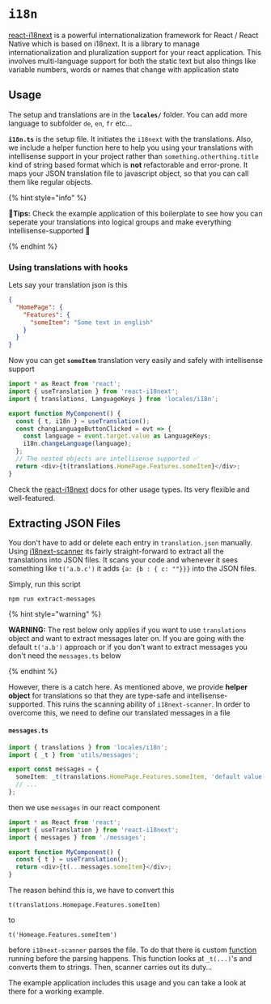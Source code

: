 # `i18n`

[react-i18next](https://react.i18next.com/) is a powerful internationalization framework for React / React Native which is based on i18next. It is a library to manage internationalization and pluralization support for your react application. This involves multi-language support for both the static text but also things like variable numbers, words or names that change with application state

## Usage

The setup and translations are in the **`locales/`** folder. You can add more language to subfolder `de`, `en`, `fr` etc...

**`i18n.ts`** is the setup file. It initiates the `i18next` with the translations. Also, we include a helper function here to help you using your translations with intellisense support in your project rather than `something.otherthing.title` kind of string based format which is **not** refactorable and error-prone. It maps your JSON translation file to javascript object, so that you can call them like regular objects.

{% hint style="info" %}

🧙**Tips:** Check the example application of this boilerplate to see how you can seperate your translations into logical groups and make everything intellisense-supported 💪

{% endhint %}

### Using translations with hooks

Lets say your translation json is this

```json
{
  "HomePage": {
    "Features": {
      "someItem": "Some text in english"
    }
  }
}
```

Now you can get **`someItem`** translation very easily and safely with intellisense support

```ts
import * as React from 'react';
import { useTranslation } from 'react-i18next';
import { translations, LanguageKeys } from 'locales/i18n';

export function MyComponent() {
  const { t, i18n } = useTranslation();
  const changLanguageButtonClicked = evt => {
    const language = event.target.value as LanguageKeys;
    i18n.changeLanguage(language);
  };
  // The nested objects are intellisense supported ✅
  return <div>{t(translations.HomePage.Features.someItem}</div>;
}
```

Check the [react-i18next](https://react.i18next.com/) docs for other usage types. Its very flexible and well-featured.

## Extracting JSON Files

You don't have to add or delete each entry in `translation.json` manually. Using [i18next-scanner](https://github.com/i18next/i18next-scanner) its fairly straight-forward to extract all the translations into JSON files. It scans your code and whenever it sees something like `t('a.b.c')` it adds `{a: {b : { c: ""}}}` into the JSON files.

Simply, run this script

```shell
npm run extract-messages
```

{% hint style="warning" %}

**WARNING:** The rest below only applies if you want to use `translations` object and want to extract messages later on. If you are going with the default `t('a.b')` approach or if you don't want to extract messages you don't need the `messages.ts` below

{% endhint %}

However, there is a catch here. As mentioned above, we provide **helper object** for translations so that they are type-safe and intellisense-supported. This ruins the scanning ability of `i18next-scanner`. In order to overcome this, we need to define our translated messages in a file

#### `messages.ts`

```ts
import { translations } from 'locales/i18n';
import { _t } from 'utils/messages';

export const messages = {
  someItem: _t(translations.HomePage.Features.someItem, 'default value'),
  // ...
};
```

then we use `messages` in our react component

```ts
import * as React from 'react';
import { useTranslation } from 'react-i18next';
import { messages } from './messages';

export function MyComponent() {
  const { t } = useTranslation();
  return <div>{t(...messages.someItem}</div>;
}
```

The reason behind this is, we have to convert this

`t(translations.Homepage.Features.someItem)`

to

`t('Homeage.Features.someItem')`

before `i18next-scanner` parses the file. To do that there is custom [function](../../internals/extractMessages/stringfyTranslations.js) running before the parsing happens. This function looks at `_t(...)`'s and converts them to strings. Then, scanner carries out its duty...

The example application includes this usage and you can take a look at there for a working example.
